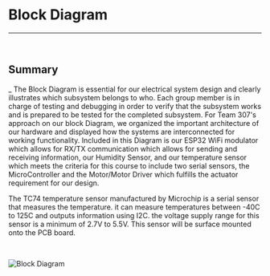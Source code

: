 
# Block Diagram
---

<br/>

## Summary


_ The Block Diagram is essential for our electrical system design and clearly illustrates which subsystem belongs to who. Each group member is in charge of testing and debugging in order to verify that the subsystem works and is prepared to be tested for the completed subsystem. For Team 307's approach on our block Diagram, we organized the important architecture of our hardware and displayed how the systems are interconnected for working functionality. Included in this Diagram is our ESP32 WiFi modulator which allows for RX/TX communication which allows for sending and receiving information, our Humidity Sensor, and our temperature sensor which meets the criteria for this course to include two serial sensors, the MicroController and the Motor/Motor Driver which fulfills the actuator requirement for our design. 

The TC74 temperature sensor manufactured by Microchip is a serial sensor that measures the temperature. it can measure temperatures between -40C to 125C and outputs information using I2C. the voltage supply range for this sensor is a minimum of 2.7V to 5.5V. This sensor will be surface mounted onto the PCB board.


<br/>

![Block Diagram](https://user-images.githubusercontent.com/122499832/221600386-8ae7100f-470d-4bf5-ae39-4898ea31ec91.PNG)
